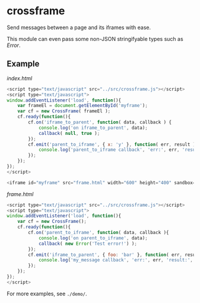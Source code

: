 # crossframe

Send messages between a page and its iframes with ease.

This module can even pass some non-JSON stringifyable types such as _Error_.

## Example

_index.html_

```javascript
<script type="text/javascript" src="../src/crossframe.js"></script>
<script type="text/javascript">
window.addEventListener('load', function(){
	var frameEl = document.getElementById('myframe');
	var cf = new CrossFrame( frameEl );
	cf.ready(function(){
		cf.on('iframe_to_parent', function( data, callback ) {
			console.log('on iframe_to_parent', data);
			callback( null, true );
		});
		cf.emit('parent_to_iframe', { x: 'y' }, function( err, result ){
			console.log('parent_to_iframe callback', 'err:', err, 'result:', result);
		});
	});
});
</script>

<iframe id="myframe" src="frame.html" width="600" height="400" sandbox="allow-scripts"></iframe>
```

_frame.html_

```javascript
<script type="text/javascript" src="../src/crossframe.js"></script>
<script type="text/javascript">
window.addEventListener('load', function(){
	var cf = new CrossFrame();
	cf.ready(function(){
		cf.on('parent_to_iframe', function( data, callback ){
			console.log('on parent_to_iframe', data);
			callback( new Error('Test error!') );
		});
		cf.emit('iframe_to_parent', { foo: 'bar' }, function( err, result ){
			console.log('my_message callback', 'err:', err, 'result:', result);
		});
	});
});
</script>
```

For more examples, see `./demo/`.